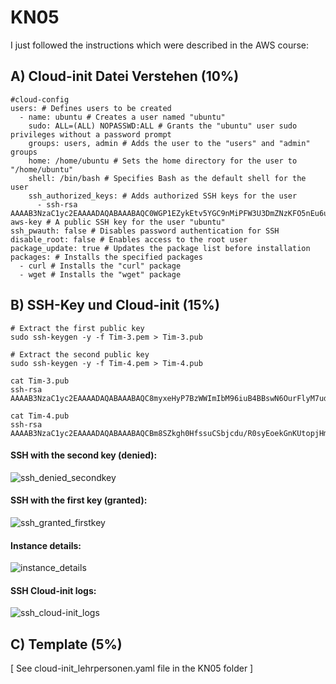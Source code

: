 # KN05

I just followed the instructions which were described in the AWS course:

## A) Cloud-init Datei Verstehen (10%)
```
#cloud-config
users: # Defines users to be created
  - name: ubuntu # Creates a user named "ubuntu"
    sudo: ALL=(ALL) NOPASSWD:ALL # Grants the "ubuntu" user sudo privileges without a password prompt
    groups: users, admin # Adds the user to the "users" and "admin" groups
    home: /home/ubuntu # Sets the home directory for the user to "/home/ubuntu"
    shell: /bin/bash # Specifies Bash as the default shell for the user
    ssh_authorized_keys: # Adds authorized SSH keys for the user
      - ssh-rsa AAAAB3NzaC1yc2EAAAADAQABAAABAQC0WGP1EZykEtv5YGC9nMiPFW3U3DmZNzKFO5nEu6uozEHh4jLZzPNHSrfFTuQ2GnRDSt+XbOtTLdcj26+iPNiFoFha42aCIzYjt6V8Z+SQ9pzF4jPPzxwXfDdkEWylgoNnZ+4MG1lNFqa8aO7F62tX0Yj5khjC0Bs7Mb2cHLx1XZaxJV6qSaulDuBbLYe8QUZXkMc7wmob3PM0kflfolR3LE7LResIHWa4j4FL6r5cQmFlDU2BDPpKMFMGUfRSFiUtaWBNXFOWHQBC2+uKmuMPYP4vJC9sBgqMvPN/X2KyemqdMvdKXnCfrzadHuSSJYEzD64Cve5Zl9yVvY4AqyBD aws-key # A public SSH key for the user "ubuntu"
ssh_pwauth: false # Disables password authentication for SSH
disable_root: false # Enables access to the root user
package_update: true # Updates the package list before installation
packages: # Installs the specified packages
  - curl # Installs the "curl" package
  - wget # Installs the "wget" package
```
## B) SSH-Key und Cloud-init (15%)
```
# Extract the first public key
sudo ssh-keygen -y -f Tim-3.pem > Tim-3.pub

# Extract the second public key
sudo ssh-keygen -y -f Tim-4.pem > Tim-4.pub
```

```
cat Tim-3.pub
ssh-rsa AAAAB3NzaC1yc2EAAAADAQABAAABAQC8myxeHyP7BzWWImIbM96iuB4BBswN6OurFlyM7udFaakkJeK4T+LKFmOZYDWFyQbIkq0Qv4DSSdNpmqFpDCltg7uPCbfIYQbMzm22zEHGoFClUkTuSWf95n9uXCsZfuSRKJzKiRqw9IwmYBE6jwPx65cdmURp3ljAjvBC0WfCYtRVznvbaoHdWL5taRg5cx9L6nYamnjxG35b29ybHhJmwLVUuDXVhZ7PWRJW7OVrzJmz9S+9lr84vZ6p4OruWxv8beW7/x39xyb3PoNWeUOuhvcGx+qvF77iGYyMT2rj6xO9rjarJC6NO6KHb8/JkpTtLb1g0QGCKCxGzNdpJVLb

cat Tim-4.pub
ssh-rsa AAAAB3NzaC1yc2EAAAADAQABAAABAQCBm8SZkgh0HfssuCSbjcdu/R0syEoekGnKUtopjHm3qmnrBMfqTJ5ujCexUc3IoF8ZWXwWNE2yYZkg7lemxQS1KzqdbRErgevjMOgPbavgGB6TdIGNdTaLF8JlzgS/WTHZiNQJzYPi7xsJbRIH1lZTWsJWi7uUHEGCxf7K0tedPJfk+SX1j2OwKC7QghDvJxAmHAl5wKo4isLcTrhV6pgmASUf6JdqHJRodvBMUKevxT96L26/ojD5Cmmi/5INIRFSvJnN+FICPdJKPhef7RSh2PpDIRtoqvnIc75e5liMz1a5ech4MWFVL6oTmVDLzK0si9kIAw2h6AKgqQl98MRN
```
#### SSH with the second key (denied):
![ssh_denied_secondkey](https://github.com/user-attachments/assets/7f4475ea-dfb6-46bf-90f8-1bf6eb1cbfe5)

#### SSH with the first key (granted):
![ssh_granted_firstkey](https://github.com/user-attachments/assets/76d3b657-e582-4087-a5e0-89948e404649)

#### Instance details:
![instance_details](https://github.com/user-attachments/assets/3afd5c19-d428-4a7a-8f41-ce9b9cdc05a1)

#### SSH Cloud-init logs:
![ssh_cloud-init_logs](https://github.com/user-attachments/assets/5cd10885-f2fd-4d7f-a1ca-159378b096d2)

## C) Template (5%)
[ See cloud-init_lehrpersonen.yaml file in the KN05 folder ]

